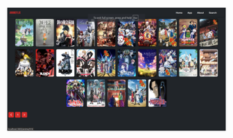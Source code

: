 ![Alt text](https://raw.githubusercontent.com/MohitSoni2021/AnimeFlix-Nestjs/refs/heads/main/Preview/1.png)
